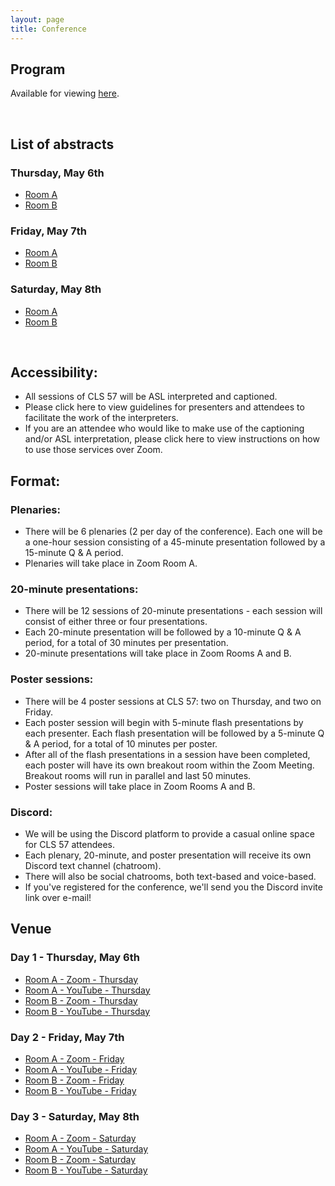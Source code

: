 ```yaml
---
layout: page
title: Conference
---
```

## Program 

Available for viewing [here](http://chicagolinguisticsociety.org/public/CLS_57_Schedule.pdf). 

<br> 

## List of abstracts

### Thursday, May 6th
- [Room A](https://drive.google.com/drive/folders/1sMsVOTj-0jwBnwr1qD5P1ph1qGwJCgq6?usp=sharing)
- [Room B](https://drive.google.com/drive/folders/1VR4WenKipmiv5SNfNxk9BSXdFN4Qv7rm?usp=sharing)

### Friday, May 7th
- [Room A](https://drive.google.com/drive/folders/1tnJGIummh10iq1SmkNO8xEk3HqfMLsKM?usp=sharing)
- [Room B](https://drive.google.com/drive/folders/1IMBzYR0qej8CJz1yyFmWcGxApIqTK6Bb?usp=sharing)

### Saturday, May 8th
- [Room A](https://drive.google.com/drive/folders/1nO_e66TQ4Z8Orhn-beSkTxwWwLZWdVrk?usp=sharing)
- [Room B](https://drive.google.com/drive/folders/1MG7Ja1JFt4rhccjaXtRSlSiuEz3tijDG?usp=sharing)
<br>

## Accessibility:
- All sessions of CLS 57 will be ASL interpreted and captioned. 
- Please click here to view guidelines for presenters and attendees to facilitate the work of the interpreters. 
- If you are an attendee who would like to make use of the captioning and/or ASL interpretation, please click here to view instructions on how to use those services over Zoom. 
## Format: 
### Plenaries:
- There will be 6 plenaries (2 per day of the conference). Each one will be a one-hour session consisting of a 45-minute presentation followed by a 15-minute Q & A period.
- Plenaries will take place in Zoom Room A. 

### 20-minute presentations: 
- There will be 12 sessions of 20-minute presentations - each session will consist of either three or four presentations. 
- Each 20-minute presentation will be followed by a 10-minute Q & A period, for a total of 30 minutes per presentation. 
- 20-minute presentations will take place in Zoom Rooms A and B. 

### Poster sessions:
- There will be 4 poster sessions at CLS 57: two on Thursday, and two on Friday. 
- Each poster session will begin with 5-minute flash presentations by each presenter. Each flash presentation will be followed by a 5-minute Q & A period, for a total of 10 minutes per poster. 
- After all of the flash presentations in a session have been completed, each poster will have its own breakout room within the Zoom Meeting. Breakout rooms will run in parallel and last 50 minutes. 
- Poster sessions will take place in Zoom Rooms A and B. 

### Discord: 
- We will be using the Discord platform to provide a casual online space for CLS 57 attendees. 
- Each plenary, 20-minute, and poster presentation will receive its own Discord text channel (chatroom). 
- There will also be social chatrooms, both text-based and voice-based. 
- If you've registered for the conference, we'll send you the Discord invite link over e-mail! 

## Venue

### Day 1 - Thursday, May 6th
- [Room A - Zoom - Thursday](https://uchicago.zoom.us/j/97096497547)
- [Room A - YouTube - Thursday](https://youtu.be/B3YCrJJGR0w)
- [Room B - Zoom - Thursday](https://uchicago.zoom.us/j/98579675649)
- [Room B - YouTube - Thursday](https://youtu.be/d8J7OYGFSZo)

### Day 2 - Friday, May 7th
- [Room A - Zoom - Friday](https://uchicago.zoom.us/j/98646487420)
- [Room A - YouTube - Friday](https://youtu.be/mLkBkahozuw)
- [Room B - Zoom - Friday](https://uchicago.zoom.us/j/96489699650)
- [Room B - YouTube - Friday](https://youtu.be/xfe_eKUyeLw)

### Day 3 - Saturday, May 8th
- [Room A - Zoom - Saturday](https://uchicago.zoom.us/j/95668204780)
- [Room A - YouTube - Saturday](https://youtu.be/LT2YjYeHRAk)
- [Room B - Zoom - Saturday](https://uchicago.zoom.us/j/97754915740)
- [Room B - YouTube - Saturday](https://youtu.be/RgbEAR59pHg)


